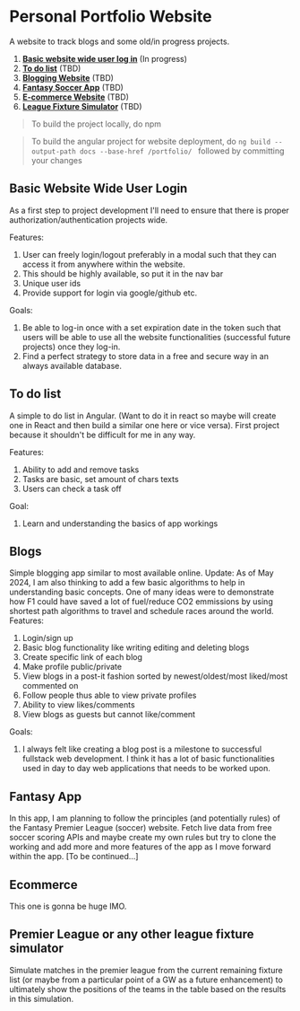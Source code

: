 # Personal Portfolio Website

A website to track blogs and some old/in progress projects.

1. [**Basic website wide user log in**](#basic-website-wide-user-login) (In progress)
1. [**To do list**](#to-do-list) (TBD)
1. [**Blogging Website**](#blogs) (TBD)
1. [**Fantasy Soccer App**](#fantasy-app) (TBD)
1. [**E-commerce Website**](#ecommerce) (TBD)
1. [**League Fixture Simulator**](#Premier-League-or-any-other-league-fixture-simulator) (TBD)

> To build the project locally, do npm

> To build the angular project for website deployment, do `ng build --output-path docs --base-href /portfolio/ `
> followed by committing your changes

## Basic Website Wide User Login

As a first step to project development I'll need to ensure that there is proper authorization/authentication projects wide.

Features:

1. User can freely login/logout preferably in a modal such that they can access it from anywhere within the website.
1. This should be highly available, so put it in the nav bar
1. Unique user ids
1. Provide support for login via google/github etc.

Goals:

1. Be able to log-in once with a set expiration date in the token such that users will be able to use all the website functionalities (successful future projects) once they log-in.
1. Find a perfect strategy to store data in a free and secure way in an always available database.

## To do list

A simple to do list in Angular. (Want to do it in react so maybe will create one in React and then build a similar one here or vice versa). First project because it shouldn't be difficult for me in any way.

Features:

1. Ability to add and remove tasks
1. Tasks are basic, set amount of chars texts
1. Users can check a task off

Goal:

1. Learn and understanding the basics of app workings

## Blogs

Simple blogging app similar to most available online.
Update: As of May 2024, I am also thinking to add a few basic algorithms to help in understanding basic concepts. One of many ideas were to demonstrate how F1 could have saved a lot of fuel/reduce CO2 emmissions by using shortest path algorithms to travel and schedule races around the world. 
Features:

1. Login/sign up
1. Basic blog functionality like writing editing and deleting blogs
1. Create specific link of each blog
1. Make profile public/private
1. View blogs in a post-it fashion sorted by newest/oldest/most liked/most commented on
1. Follow people thus able to view private profiles
1. Ability to view likes/comments
1. View blogs as guests but cannot like/comment

Goals:

1. I always felt like creating a blog post is a milestone to successful fullstack web development. I think it has a lot of basic functionalities used in day to day web applications that needs to be worked upon.

## Fantasy App

In this app, I am planning to follow the principles (and potentially rules) of the Fantasy Premier League (soccer) website. Fetch live data from free soccer scoring APIs and maybe create my own rules but try to clone the working and add more and more features of the app as I move forward within the app. [To be continued...]

## Ecommerce

This one is gonna be huge IMO.

## Premier League or any other league fixture simulator

Simulate matches in the premier league from the current remaining fixture list (or maybe from a particular point of a GW as a future enhancement) to ultimately show the positions of the teams in the table based on the results in this simulation.
